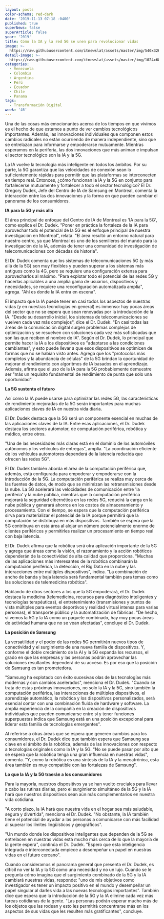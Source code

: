 ```yaml
---
layout: posts
color-schema: red-dark
date: '2019-11-13 07:18 -0400'
published: true
superNews: false
superArticle: false
year: '2019'
title: Cómo la IA y la red 5G se unen para revolucionar vidas
image: >-
  https://raw.githubusercontent.com/itnewslat/assets/master/img/540x320/Samsung-5G-p.jpg
detail-image: >-
  https://raw.githubusercontent.com/itnewslat/assets/master/img/1024x680/Samsung-5G-g.jpg
categories:
  - Venezuela
  - Colombia
  - Argentina
  - Perú
  - Ecuador
  - Chile
  - Panama
tags:
  - Transformación Digital
week: '46'
---
```

Una de las cosas más emocionantes acerca de los tiempos en que vivimos es el hecho de que estamos a punto de ver cambios tecnológicos importantes. Además, las innovaciones individuales que componen estos cambios radicales no están ocurriendo de manera independiente, sino que se entrelazan para informarse y empoderarse mutuamente. Mientras esperamos en la periferia, las dos innovaciones que más animan e impulsan el sector tecnológico son la IA y la 5G.
 
La IA vuelve la tecnología más inteligente en todos los ámbitos. Por su parte, la 5G garantiza que las velocidades de conexión sean lo suficientemente rápidas para permitir que las plataformas se interconecten en tiempo real. Entonces, ¿cómo funcionan la IA y la 5G en conjunto para fortalecerse mutuamente y fortalecer a todo el sector tecnológico? El Dr. Gregory Dudek, Jefe del Centro de IA de Samsung en Montreal, comenta la interacción entre las dos innovaciones y la forma en que pueden cambiar el panorama de los consumidores.
 
**IA para la 5G y más allá**

El área principal de enfoque del Centro de IA de Montreal es 'IA para la 5G', como explica el Dr. Dudek. "Poner en práctica la fortaleza de la IA para aprovechar todo el potencial de la 5G es el enfoque principal de nuestra investigación en Montreal", relata. "El área resultó un entorno natural para nuestro centro, ya que Montreal es uno de los semilleros del mundo para la investigación de la IA, además de tener una comunidad de investigación de telecomunicaciones con décadas de historia".
 
El Dr. Dudek comenta que los sistemas de telecomunicaciones 5G (y más allá de la 5G) son muy flexibles y pueden superar a los sistemas más antiguos como la 4G, pero se requiere una configuración extensa para aprovecharlos al máximo. "Para explotar todo el potencial de las redes 5G y hacerlas aplicables a una amplia gama de usuarios, dispositivos y necesidades, se requiere una reconfiguración automatizada amplia", agrega. "Ahí es donde la IA entra en escena".
 
El impacto que la IA puede tener en casi todos los aspectos de nuestras vidas (y en nuestras tecnologías en general) es inmenso: hay pocas áreas del sector que no se espera que sean renovadas por la introducción de la IA. "Desde su desarrollo inicial, los sistemas de telecomunicaciones se vuelven cada vez más complejos", dice el Dr. Dudek. "En casi todas las áreas de la comunicación digital surgen problemas complejos de optimización y se resuelven con soluciones cada vez más sofisticadas que son las que reciben el nombre de IA". Según el Dr. Dudek, lo principal que permite hacer la IA a los dispositivos es "adaptarse a las condiciones cambiantes", y esto puede llevar a que esos dispositivos se optimicen de formas que no se habían visto antes. Agrega que los "protocolos más completos y la abundancia de células" de la 5G brindan la oportunidad de mejorar el rendimiento con algoritmos de IA basados en el aprendizaje. Además, afirma que el uso de la IA para la 5G probablemente demuestre ser "más un requisito fundamental de rendimiento de punta que solo una oportunidad".
 
**La 5G sustenta el futuro**

Así como la IA puede usarse para optimizar las redes 5G, las características de rendimiento mejoradas de la 5G serán importantes para muchas aplicaciones claves de IA en nuestra vida diaria.
 
El Dr. Dudek destaca que la 5G será un componente esencial en muchas de las aplicaciones claves de la IA. Entre esas aplicaciones, el Dr. Dudek destaca los sectores automotor, de computación periférica, robótica y médico, entre otros.
 
"Una de las necesidades más claras está en el dominio de los automóviles autónomos y los vehículos de entregas", amplía. "La coordinación eficiente de los vehículos automotores dependerá de la latencia reducida que ofrecen las redes 5G".
 
El Dr. Dudek también aborda el área de la computación periférica que, además, está configurada para empoderar y empoderarse con la introducción de la 5G. La computación periférica se realiza muy cerca de las fuentes de datos, de modo que se minimizan las retransmisiones desde la nube. La 5G acelerará las velocidades de comunicación entre 'la periferia' y la nube pública, mientras que la computación periférica mejorará la seguridad cibernética en las redes 5G, reducirá la carga en la nube pública y generará ahorros en los costos de almacenamiento y procesamiento. Con el tiempo, se espera que la computación periférica sirva para materializar el potencial de la IA porque permitirá que la computación se distribuya en más dispositivos. También se espera que la 5G contribuya en esta área al alojar un número potencialmente enorme de clientes periféricos y permitirles realizar un procesamiento en tiempo real con baja latencia.
 
El Dr. Dudek afirma que la robótica será otra aplicación importante de la 5G y agrega que áreas como la visión, el razonamiento y la acción robóticos dependerán de la conectividad de alta calidad que proporciona. "Muchas de las aplicaciones más interesantes de la robótica combinarán la computación periférica, la detección, el Big Data en la nube y las interacciones entre múltiples dispositivos", indica. "La combinación de ancho de banda y baja latencia será fundamental también para temas como las soluciones de telemedicina robótica".
 
Hablando de otros sectores a los que la 5G empoderará, el Dr. Dudek destaca la medicina (telemedicina, recursos para diagnóstico inteligentes y tecnologías terapéuticas), el entretenimiento (transmisiones y puntos de vista múltiples para eventos deportivos y realidad virtual intensa para varias personas), el transporte público y la automatización de fábricas. "De hecho, si vemos la 5G y la IA como un paquete combinado, hay muy pocas áreas de actividad humana que no se vean afectadas", concluye el Dr. Dudek.
 
**La posición de Samsung**

La versatilidad y el poder de las redes 5G permitirán nuevos tipos de conectividad y el surgimiento de una nueva familia de dispositivos. Y, conforme el doble crecimiento de la AI y la 5G expanda los recursos, el grado en que las empresas y las personas podrán aprovechar las soluciones resultantes dependerá de su acceso. Es por eso que la posición de Samsung es tan prometedora.
 
"Samsung ha explotado con éxito sucesivas olas de las tecnologías más modernas y con cambios acelerados", menciona el Dr. Dudek. "Cuando se trata de estas próximas innovaciones, no solo la IA y la 5G, sino también la computación periférica, las interacciones de múltiples dispositivos, el aprendizaje automático, la robótica y los dispositivos personalizados, será esencial contar con una combinación fluida de hardware y software. La amplia experiencia de la compañía en la creación de dispositivos individuales que pueden comunicarse entre sí y tener funciones superpuestas indica que Samsung está en una posición excepcional para liderar esta familia de tecnologías emergentes".
 
Al referirse a otras áreas que se espera que generen cambios para los consumidores, el Dr. Dudek dice que también espera que Samsung sea clave en el ámbito de la robótica, además de las innovaciones con respecto a tecnologías originales como la IA y la 5G. "No se puede pasar por alto que se espera que la robótica tenga una gran influencia en nuestras vidas", comenta. "Y, como la robótica es una síntesis de la IA y la mecatrónica, esta área también es muy compatible con las fortalezas de Samsung".
 
**Lo que la IA y la 5G traerán a los consumidores**

Para la mayoría, nuestros dispositivos ya se han vuelto cruciales para llevar a cabo las rutinas diarias, pero el surgimiento simultáneo de la 5G y la IA hará que nuestros dispositivos sean aún más complementarios en nuestra vida cotidiana.
 
"A corto plazo, la IA hará que nuestra vida en el hogar sea más saludable, segura y divertida", menciona el Dr. Dudek. "No obstante, la IA también tiene el potencial de ayudar a las personas a comunicarse con más facilidad al superar los límites lingüísticos y geográficos".
 
"Un mundo donde los dispositivos inteligentes que dependen de la 5G se entrelacen en nuestras vidas está mucho más cerca de lo que la mayoría de la gente espera", continúa el Dr. Dudek. "Espero que esta inteligencia integrada e interconectada empiece a desempeñar un papel en nuestras vidas en el futuro cercano".
 
Cuando consideramos el panorama general que presenta el Dr. Dudek, es difícil no ver la IA y la 5G como una necesidad y no un lujo. Cuando se le pregunta cómo imagina que el surgimiento combinado de la 5G y la IA cambiará nuestras vidas, responde: "uno de mis objetivos como investigador es tener un impacto positivo en el mundo y desempeñar un papel singular al darles vida a las nuevas tecnologías importantes". También dice que espera que la introducción de la 5G y la IA elimine cada vez más tareas cotidianas de la gente. "Las personas podrán esperar mucho más de los objetos que las rodean y esto les permitirá concentrarse más en los aspectos de sus vidas que les resulten más gratificantes", concluye.